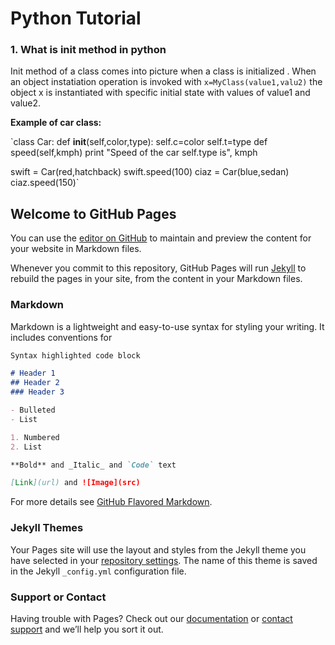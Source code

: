 # Python Tutorial

### 1. What is **__init__** method in python

Init method of a class comes into picture when a class is initialized . When an object instatiation operation is invoked with `x=MyClass(value1,valu2)` the object x is instantiated with specific initial state with values of value1 and value2.

**Example of car class:**

`class Car:
    def __init__(self,color,type):
        self.c=color
        self.t=type
    def speed(self,kmph)
    print "Speed of the car self.type is", kmph
    

swift = Car(red,hatchback)
swift.speed(100)
ciaz = Car(blue,sedan)
ciaz.speed(150)`
 
 
    
 



































































## Welcome to GitHub Pages

You can use the [editor on GitHub](https://github.com/manoharendla/PycharmProjects/edit/gh-pages/README.md) to maintain and preview the content for your website in Markdown files.

Whenever you commit to this repository, GitHub Pages will run [Jekyll](https://jekyllrb.com/) to rebuild the pages in your site, from the content in your Markdown files.

### Markdown

Markdown is a lightweight and easy-to-use syntax for styling your writing. It includes conventions for

```markdown
Syntax highlighted code block

# Header 1
## Header 2
### Header 3

- Bulleted
- List

1. Numbered
2. List

**Bold** and _Italic_ and `Code` text

[Link](url) and ![Image](src)
```

For more details see [GitHub Flavored Markdown](https://guides.github.com/features/mastering-markdown/).

### Jekyll Themes

Your Pages site will use the layout and styles from the Jekyll theme you have selected in your [repository settings](https://github.com/manoharendla/PycharmProjects/settings). The name of this theme is saved in the Jekyll `_config.yml` configuration file.

### Support or Contact

Having trouble with Pages? Check out our [documentation](https://help.github.com/categories/github-pages-basics/) or [contact support](https://github.com/contact) and we’ll help you sort it out.
